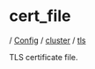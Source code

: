 # cert_file

/ [Config](../../../index.md) / [cluster](../../index.md) / [tls](../index.md) 

TLS certificate file.

